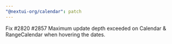 ```yaml
---
"@nextui-org/calendar": patch
---
```


Fix #2820 #2857 Maximum update depth exceeded on Calendar & RangeCalendar when hovering the dates.
